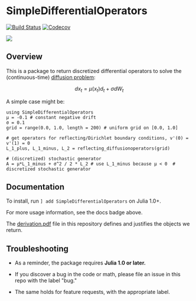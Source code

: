 # SimpleDifferentialOperators

[![Build Status](https://travis-ci.com/QuantEcon/SimpleDifferentialOperators.jl.svg?branch=master)](https://travis-ci.com/QuantEcon/SimpleDifferentialOperators.jl)
[![Codecov](https://codecov.io/gh/QuantEcon/SimpleDifferentialOperators.jl/branch/master/graph/badge.svg)](https://codecov.io/gh/QuantEcon/SimpleDifferentialOperators.jl)

[![](https://img.shields.io/badge/docs-blue.svg)](https://QuantEcon.github.io/SimpleDifferentialOperators.jl/latest)

## Overview

This is a package to return discretized differential operators to solve the (continuous-time) [diffusion problem](www.princeton.edu/~moll/HACTproject/option_simple.pdf):

```math
d x_t = μ(x_t) d_t + σ dW_t  
```

A simple case might be:

```
using SimpleDifferentialOperators
μ = -0.1 # constant negative drift
σ = 0.1
grid = range(0.0, 1.0, length = 200) # uniform grid on [0.0, 1.0]

# get operators for reflecting/Dirichlet boundary conditions, v'(0) = v'(1) = 0
L_1_plus, L_1_minus, L_2 = reflecting_diffusionoperators(grid)

# (discretized) stochastic generator
A = μ*L_1_minus + σ^2 / 2 * L_2 # use L_1_minus because μ < 0  # discretized stochastic generator
```

## Documentation

To install, run `] add SimpleDifferentialOperators` on Julia 1.0+.

For more usage information, see the docs badge above.

The [derivation.pdf](docs/tex/derivation.pdf) file in this repository defines and justifies the objects we return.

## Troubleshooting

* As a reminder, the package requires **Julia 1.0 or later.**

* If you discover a bug in the code or math, please file an issue in this repo with the label "bug."

* The same holds for feature requests, with the appropriate label.

